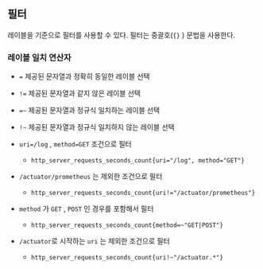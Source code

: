 ## 필터
레이블을 기준으로 필터를 사용할 수 있다. 필터는 중괄호(`{}` ) 문법을 사용한다.
### 레이블 일치 연산자

* `=` 제공된 문자열과 정확히 동일한 레이블 선택
* `!=` 제공된 문자열과 같지 않은 레이블 선택
* `=~`  제공된 문자열과 정규식 일치하는 레이블 선택
* `!~` 제공된 문자열과 정규식 일치하지 않는 레이블 선택

* `uri=/log` , `method=GET` 조건으로 필터
	* `http_server_requests_seconds_count{uri="/log", method="GET"}`

* `/actuator/prometheus` 는 제외한 조건으로 필터
	* `http_server_requests_seconds_count{uri!="/actuator/prometheus"}`

* `method` 가 `GET` , `POST` 인 경우를 포함해서 필터
	* `http_server_requests_seconds_count{method=~"GET|POST"}`

* `/actuator`로 시작하는 `uri` 는 제외한 조건으로 필터
	* `http_server_requests_seconds_count{uri!~"/actuator.*"}`

